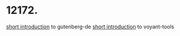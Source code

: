 # 12172.
[short introduction](https://ada-sub.rotefadenbuecher.de/skool/public/pr/2022-04-27/) to gutenberg-de
[short introduction](https://ada-sub.rotefadenbuecher.de/skool/public/pr/2022-05-04/) to voyant-tools